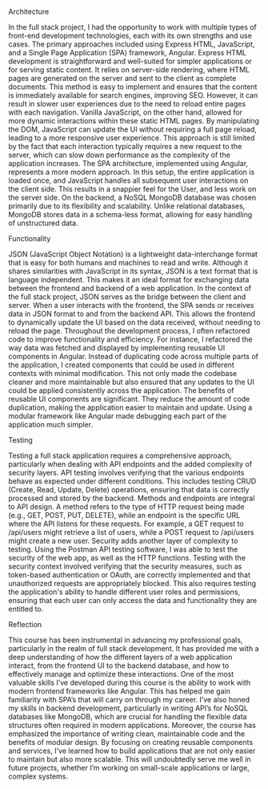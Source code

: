 Architecture

In the full stack project, I had the opportunity to work with multiple types of front-end development technologies, each with its own strengths and use cases. The primary approaches included using Express HTML, JavaScript, and a Single Page Application (SPA) framework, Angular.
Express HTML development is straightforward and well-suited for simpler applications or for serving static content. It relies on server-side rendering, where HTML pages are generated on the server and sent to the client as complete documents. This method is easy to implement and ensures that the content is immediately available for search engines, improving SEO. However, it can result in slower user experiences due to the need to reload entire pages with each navigation.
Vanilla JavaScript, on the other hand, allowed for more dynamic interactions within these static HTML pages. By manipulating the DOM, JavaScript can update the UI without requiring a full page reload, leading to a more responsive user experience. This approach is still limited by the fact that each interaction typically requires a new request to the server, which can slow down performance as the complexity of the application increases.
The SPA architecture, implemented using Angular, represents a more modern approach. In this setup, the entire application is loaded once, and JavaScript handles all subsequent user interactions on the client side. This results in a snappier feel for the User, and less work on the server side.
On the backend, a NoSQL MongoDB database was chosen primarily due to its flexibility and scalability. Unlike relational databases, MongoDB stores data in a schema-less format, allowing for easy handling of unstructured data. 

Functionality

JSON (JavaScript Object Notation) is a lightweight data-interchange format that is easy for both humans and machines to read and write. Although it shares similarities with JavaScript in its syntax, JSON is a text format that is language independent. This makes it an ideal format for exchanging data between the frontend and backend of a web application.
In the context of the full stack project, JSON serves as the bridge between the client and server. When a user interacts with the frontend, the SPA sends or receives data in JSON format to and from the backend API. This allows the frontend to dynamically update the UI based on the data received, without needing to reload the page.
Throughout the development process, I often refactored code to improve functionality and efficiency. For instance, I refactored the way data was fetched and displayed by implementing reusable UI components in Angular. Instead of duplicating code across multiple parts of the application, I created components that could be used in different contexts with minimal modification. This not only made the codebase cleaner and more maintainable but also ensured that any updates to the UI could be applied consistently across the application.
The benefits of reusable UI components are significant. They reduce the amount of code duplication, making the application easier to maintain and update. Using a modular framework like Angular made debugging each part of the application much simpler.

Testing

Testing a full stack application requires a comprehensive approach, particularly when dealing with API endpoints and the added complexity of security layers. API testing involves verifying that the various endpoints behave as expected under different conditions. This includes testing CRUD (Create, Read, Update, Delete) operations, ensuring that data is correctly processed and stored by the backend.
Methods and endpoints are integral to API design. A method refers to the type of HTTP request being made (e.g., GET, POST, PUT, DELETE), while an endpoint is the specific URL where the API listens for these requests. For example, a GET request to /api/users might retrieve a list of users, while a POST request to /api/users might create a new user. 
Security adds another layer of complexity to testing. Using the Postman API testing software, I was able to test the security of the web app, as well as the HTTP functions. Testing with the security context involved verifying that the security measures, such as token-based authentication or OAuth, are correctly implemented and that unauthorized requests are appropriately blocked. This also requires testing the application's ability to handle different user roles and permissions, ensuring that each user can only access the data and functionality they are entitled to.

Reflection

This course has been instrumental in advancing my professional goals, particularly in the realm of full stack development. It has provided me with a deep understanding of how the different layers of a web application interact, from the frontend UI to the backend database, and how to effectively manage and optimize these interactions.
One of the most valuable skills I’ve developed during this course is the ability to work with modern frontend frameworks like Angular. This has helped me gain familiarity with SPA’s that will carry on through my career. I’ve also honed my skills in backend development, particularly in writing API’s for NoSQL databases like MongoDB, which are crucial for handling the flexible data structures often required in modern applications.
Moreover, the course has emphasized the importance of writing clean, maintainable code and the benefits of modular design. By focusing on creating reusable components and services, I’ve learned how to build applications that are not only easier to maintain but also more scalable. This will undoubtedly serve me well in future projects, whether I’m working on small-scale applications or large, complex systems.
